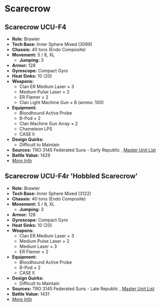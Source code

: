 # Scarecrow 

## Scarecrow UCU-F4 

- **Role:** Brawler 
- **Tech Base:** Inner Sphere Mixed (3099) 
- **Chassis:** 40 tons (Endo Composite) 
- **Movement:** 5 / 8, XL 
  - **Jumping:** 3 
- **Armor:** 128 
- **Gyroscope:** Compact Gyro 
- **Heat Sinks:** 10 (20) 
- **Weapons:** 
  - Clan ER Medium Laser × 3 
  - Medium Pulse Laser × 2 
  - ER Flamer × 2 
  - Clan Light Machine Gun × 8 (ammo: 100) 
- **Equipment:** 
  - Bloodhound Active Probe 
  - B-Pod × 2 
  - Clan Machine Gun Array × 2 
  - Chameleon LPS 
  - CASE II 
- **Design Quirks:** 
  - Difficult to Maintain 
- **Sources:** TRO 3145 Federated Suns - Early Republic , [Master Unit List](http://masterunitlist.info/Unit/Details/6336/scarecrow-ucu-f4) 
- **Battle Value:** 1429 
- [*More Info*](scarecrow/scarecrow_ucu-f4.md) 

## Scarecrow UCU-F4r 'Hobbled Scarecrow' 

- **Role:** Brawler 
- **Tech Base:** Inner Sphere Mixed (3122) 
- **Chassis:** 40 tons (Endo Composite) 
- **Movement:** 5 / 8, XL 
  - **Jumping:** 3 
- **Armor:** 128 
- **Gyroscope:** Compact Gyro 
- **Heat Sinks:** 10 (20) 
- **Weapons:** 
  - Clan ER Medium Laser × 3 
  - Medium Pulse Laser × 2 
  - Medium Laser × 3 
  - ER Flamer × 2 
- **Equipment:** 
  - Bloodhound Active Probe 
  - B-Pod × 2 
  - CASE II 
- **Design Quirks:** 
  - Difficult to Maintain 
- **Sources:** TRO 3145 Federated Suns - Late Republic , [Master Unit List](http://masterunitlist.info/Unit/Details/6337/scarecrow-ucu-f4r) 
- **Battle Value:** 1431 
- [*More Info*](scarecrow/scarecrow_ucu-f4r_hobbled_scarecrow.md) 


